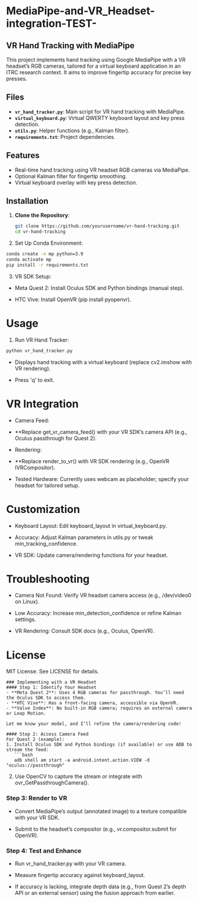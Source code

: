 # MediaPipe-and-VR_Headset-integration-TEST-
## VR Hand Tracking with MediaPipe

This project implements hand tracking using Google MediaPipe with a VR headset’s RGB cameras, tailored for a virtual keyboard application in an ITRC research context. It aims to improve fingertip accuracy for precise key presses.

## Files
- **`vr_hand_tracker.py`**: Main script for VR hand tracking with MediaPipe.
- **`virtual_keyboard.py`**: Virtual QWERTY keyboard layout and key press detection.
- **`utils.py`**: Helper functions (e.g., Kalman filter).
- **`requirements.txt`**: Project dependencies.

## Features
- Real-time hand tracking using VR headset RGB cameras via MediaPipe.
- Optional Kalman filter for fingertip smoothing.
- Virtual keyboard overlay with key press detection.

## Installation
1. **Clone the Repository**:
   ```bash
   git clone https://github.com/yourusername/vr-hand-tracking.git
   cd vr-hand-tracking
2. Set Up Conda Environment:
```bash
conda create -n mp python=3.9
conda activate mp
pip install -r requirements.txt
```
3. VR SDK Setup:
- Meta Quest 2: Install Oculus SDK and Python bindings (manual step).

- HTC Vive: Install OpenVR (pip install pyopenvr).

# Usage
1. Run VR Hand Tracker:
```bash
python vr_hand_tracker.py
```
- Displays hand tracking with a virtual keyboard (replace cv2.imshow with VR rendering).

- Press 'q' to exit.

# VR Integration
- Camera Feed:
- **Replace get_vr_camera_feed() with your VR SDK’s camera API (e.g., Oculus passthrough for Quest 2).

- Rendering:
- **Replace render_to_vr() with VR SDK rendering (e.g., OpenVR IVRCompositor).

- Tested Hardware: Currently uses webcam as placeholder; specify your headset for tailored setup.

# Customization
- Keyboard Layout: Edit keyboard_layout in virtual_keyboard.py.

- Accuracy: Adjust Kalman parameters in utils.py or tweak min_tracking_confidence.

- VR SDK: Update camera/rendering functions for your headset.

# Troubleshooting
- Camera Not Found: Verify VR headset camera access (e.g., /dev/video0 on Linux).

- Low Accuracy: Increase min_detection_confidence or refine Kalman settings.

- VR Rendering: Consult SDK docs (e.g., Oculus, OpenVR).

# License
MIT License. See LICENSE for details.

```
### Implementing with a VR Headset
#### Step 1: Identify Your Headset
- **Meta Quest 2**: Uses 4 RGB cameras for passthrough. You’ll need the Oculus SDK to access them.
- **HTC Vive**: Has a front-facing camera, accessible via OpenVR.
- **Valve Index**: No built-in RGB camera; requires an external camera or Leap Motion.

Let me know your model, and I’ll refine the camera/rendering code!

#### Step 2: Access Camera Feed
For Quest 2 (example):
1. Install Oculus SDK and Python bindings (if available) or use ADB to stream the feed:
   ```bash
   adb shell am start -a android.intent.action.VIEW -d "oculus://passthrough"
```
2. Use OpenCV to capture the stream or integrate with ovr_GetPassthroughCamera().

### Step 3: Render to VR
- Convert MediaPipe’s output (annotated image) to a texture compatible with your VR SDK.

- Submit to the headset’s compositor (e.g., vr.compositor.submit for OpenVR).

### Step 4: Test and Enhance
- Run vr_hand_tracker.py with your VR camera.

- Measure fingertip accuracy against keyboard_layout.

- If accuracy is lacking, integrate depth data (e.g., from Quest 2’s depth API or an external sensor) using the fusion approach from earlier.



